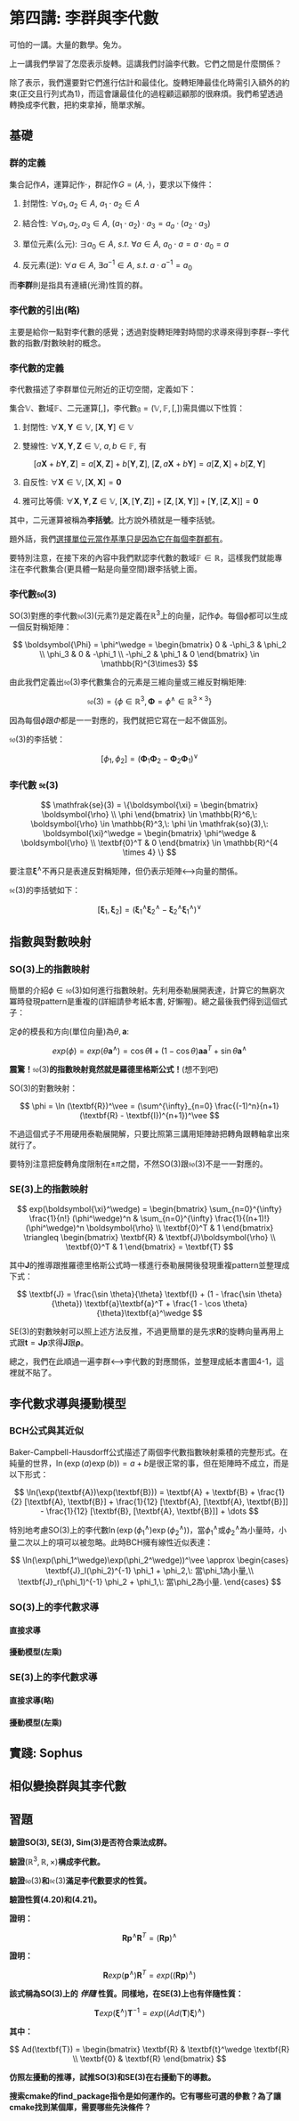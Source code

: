 # 第四講: 李群與李代數

可怕的一講。大量的數學。兔ㄌ。

上一講我們學習了怎麼表示旋轉。這講我們討論李代數。它們之間是什麼關係？

除了表示，我們還要對它們進行估計和最佳化。旋轉矩陣最佳化時需引入額外的約束(正交且行列式為1)，而這會讓最佳化的過程顧這顧那的很麻煩。我們希望透過轉換成李代數，把約束拿掉，簡單求解。

## 基礎

### 群的定義

集合記作$A$，運算記作$\cdot$，群記作$G=(A,\cdot)$，要求以下條件：

1. 封閉性: $\forall a_1, a_2 \in A,\: a_1 \cdot a_2 \in A$

2. 結合性: $\forall a_1, a_2, a_3 \in A,\: (a_1 \cdot a_2) \cdot a_3 = a_a \cdot (a_2 \cdot a_3)$

3. 單位元素(么元): $\exists a_0 \in A,\: s.t.\: \forall a \in A,\: a_0 \cdot a = a \cdot a_0 = a$

4. 反元素(逆): $\forall a \in A,\: \exists a^{-1} \in A,\: s.t.\: a \cdot a^{-1} = a_0$

而**李群**則是指具有連續(光滑)性質的群。

### 李代數的引出(略)

主要是給你一點對李代數的感覺；透過對旋轉矩陣對時間的求導來得到李群--李代數的指數/對數映射的概念。

### 李代數的定義

李代數描述了李群單位元附近的正切空間，定義如下：

集合$\mathbb{V}$、數域$\mathbb{F}$、二元運算$[,]$，李代數$\mathfrak{g}=(\mathbb{V}, \mathbb{F},[,])$需具備以下性質：

1. 封閉性: $\forall \textbf{X}, \textbf{Y} \in \mathbb{V},\: [\textbf{X}, \textbf{Y}] \in \mathbb{V}$

2. 雙線性: $\forall \textbf{X}, \textbf{Y}, \textbf{Z} \in \mathbb{V},\: a, b \in \mathbb{F}$, 有

$$
[a\textbf{X}+b\textbf{Y}, \textbf{Z}] = a[\textbf{X}, \textbf{Z}] + b[\textbf{Y}, \textbf{Z}],\: [\textbf{Z}, a\textbf{X}+b\textbf{Y}] = a[\textbf{Z}, \textbf{X}] + b[\textbf{Z}, \textbf{Y}]
$$

3. 自反性: $\forall \textbf{X} \in \mathbb{V}, [\textbf{X},\textbf{X}] = \textbf{0}$

4. 雅可比等價: $\forall \textbf{X}, \textbf{Y}, \textbf{Z} \in \mathbb{V},\: [\textbf{X}, [\textbf{Y}, \textbf{Z}]] + [\textbf{Z}, [\textbf{X}, \textbf{Y}]] + [\textbf{Y}, [\textbf{Z}, \textbf{X}]] = \textbf{0}$

其中，二元運算被稱為**李括號**。比方說外積就是一種李括號。

題外話，我們[選擇單位元當作基準只是因為它在每個李群都有](https://math.stackexchange.com/questions/720469/lie-algebra-why-does-it-have-to-be-the-tangent-space-at-the-identity-of-a-lie-g)。

要特別注意，在接下來的內容中我們默認李代數的數域$\mathbb{F} \in \mathbb{R}$，這樣我們就能專注在李代數集合(更具體一點是向量空間)跟李括號上面。

### 李代數$\mathfrak{so}(3)$

SO(3)對應的李代數$\mathfrak{so}(3)$(元素?)是定義在$\mathbb{R}^3$上的向量，記作$\phi$。每個$\phi$都可以生成一個反對稱矩陣：

$$
\boldsymbol{\Phi} = \phi^\wedge =
\begin{bmatrix}
0 & -\phi_3 & \phi_2 \\
\phi_3 & 0 & -\phi_1 \\
-\phi_2 & \phi_1 & 0
\end{bmatrix} \in \mathbb{R}^{3\times3}
$$

由此我們定義出$\mathfrak{so}(3)$李代數集合的元素是三維向量或三維反對稱矩陣:

$$
\mathfrak{so}(3) = \{\phi \in \mathbb{R}^3, \boldsymbol{\Phi} = \phi^\wedge \in \mathbb{R}^{3\times3}\}
$$

因為每個$\phi$跟$\Phi$都是一一對應的，我們就把它寫在一起不做區別。

$\mathfrak{so}(3)$的李括號：

$$
[\phi_1, \phi_2] = (\boldsymbol{\Phi}_1 \boldsymbol{\Phi}_2 - \boldsymbol{\Phi}_2 \boldsymbol{\Phi}_1)^\vee
$$

### 李代數 $\mathfrak{se}(3)$

$$
\mathfrak{se}(3) = \{\boldsymbol{\xi} = 
\begin{bmatrix}
\boldsymbol{\rho} \\
\phi
\end{bmatrix} \in \mathbb{R}^6,\: 
\boldsymbol{\rho} \in \mathbb{R}^3,\:
\phi \in \mathfrak{so}(3),\:
\boldsymbol{\xi}^\wedge = 
\begin{bmatrix}
\phi^\wedge & \boldsymbol{\rho} \\
\textbf{0}^T & 0
\end{bmatrix} \in \mathbb{R}^{4 \times 4}
\}
$$

要注意$\boldsymbol{\xi}^\wedge$不再只是表達反對稱矩陣，但仍表示矩陣<-->向量的關係。

$\mathfrak{se}(3)$的李括號如下：

$$
[\boldsymbol{\xi}_1, \boldsymbol{\xi}_2] = (\boldsymbol{\xi}_1^\wedge \boldsymbol{\xi}_2^\wedge - \boldsymbol{\xi}_2^\wedge \boldsymbol{\xi}_1^\wedge)^\vee
$$

## 指數與對數映射

### SO(3)上的指數映射

簡單的介紹$\phi \in \mathfrak{so}(3)$如何進行指數映射。先利用泰勒展開表達，計算它的無窮次冪時發現pattern是重複的(詳細請參考紙本書, 好懶喔)。總之最後我們得到這個式子：

定$\phi$的模長和方向(單位向量)為$\theta, \textbf{a}$:

$$
exp(\phi) = exp(\theta\textbf{a}^\wedge) = \cos \theta \textbf{I} + (1 - \cos \theta) \textbf{a}\textbf{a}^T + \sin \theta \textbf{a}^\wedge
$$

**震驚！**$\mathfrak{so}(3)$**的指數映射竟然就是羅德里格斯公式！**(想不到吧)

SO(3)的對數映射：

$$
\phi = \ln (\textbf{R})^\vee = (\sum^{\infty}_{n=0} \frac{(-1)^n}{n+1} (\textbf{R} - \textbf{I})^{n+1})^\vee
$$

不過這個式子不用硬用泰勒展開解，只要比照第三講用矩陣跡把轉角跟轉軸拿出來就行了。

要特別注意把旋轉角度限制在$\pm \pi$之間，不然SO(3)跟$\mathfrak{so}(3)$不是一一對應的。

### SE(3)上的指數映射

$$
exp(\boldsymbol{\xi}^\wedge) = 
\begin{bmatrix}
\sum_{n=0}^{\infty} \frac{1}{n!} (\phi^\wedge)^n & \sum_{n=0}^{\infty} \frac{1}{(n+1)!} (\phi^\wedge)^n \boldsymbol{\rho} \\
\textbf{0}^T & 1
\end{bmatrix} \triangleq
\begin{bmatrix}
\textbf{R} & \textbf{J}\boldsymbol{\rho} \\
\textbf{0}^T & 1
\end{bmatrix} = \textbf{T}
$$

其中$\textbf{J}$的推導跟推羅德里格斯公式時一樣進行泰勒展開後發現重複pattern並整理成下式：

$$
\textbf{J} = \frac{\sin \theta}{\theta} \textbf{I} + (1 - \frac{\sin \theta}{\theta}) \textbf{a}\textbf{a}^T + \frac{1 - \cos \theta}{\theta}\textbf{a}^\wedge
$$

SE(3)的對數映射可以照上述方法反推，不過更簡單的是先求$\textbf{R}$的旋轉向量再用上式跟$\textbf{t} = \textbf{J}\boldsymbol{\rho}$求得$\textbf{J}$跟$\boldsymbol{\rho}$。

總之，我們在此順過一遍李群<-->李代數的對應關係，並整理成紙本書圖4-1，這裡就不貼了。

## 李代數求導與擾動模型

### BCH公式與其近似

Baker-Campbell-Hausdorff公式描述了兩個李代數指數映射乘積的完整形式。在純量的世界，$\ln(\exp(a)\exp(b)) = a + b$是很正常的事，但在矩陣時不成立，而是以下形式：

$$
\ln(\exp(\textbf{A})\exp(\textbf{B})) = \textbf{A} + \textbf{B} + \frac{1}{2} [\textbf{A}, \textbf{B}] + \frac{1}{12} [\textbf{A}, [\textbf{A}, \textbf{B}]] - \frac{1}{12} [\textbf{B}, [\textbf{A}, \textbf{B}]] + \dots
$$

特別地考慮SO(3)上的李代數$\ln(\exp(\phi_1^\wedge)\exp(\phi_2^\wedge))$，當$\phi_1^\wedge$或$\phi_2^\wedge$為小量時，小量二次以上的項可以被忽略。此時BCH擁有線性近似表達：

$$
\ln(\exp(\phi_1^\wedge)\exp(\phi_2^\wedge))^\vee \approx
\begin{cases}
\textbf{J}_l(\phi_2)^{-1} \phi_1 + \phi_2,\: 當\phi_1為小量,\\
\textbf{J}_r(\phi_1)^{-1} \phi_2 + \phi_1,\: 當\phi_2為小量.
\end{cases}
$$

### SO(3)上的李代數求導

#### 直接求導

#### 擾動模型(左乘)

### SE(3)上的李代數求導

#### 直接求導(略)

#### 擾動模型(左乘)

## 實踐: Sophus

## 相似變換群與其李代數

## 習題

**驗證SO(3), SE(3), Sim(3)是否符合乘法成群。**

**驗證**$(\mathbb{R}^3, \mathbb{R}, \times)$**構成李代數。**

**驗證**$\mathfrak{so}(3)$**和**$\mathfrak{se}(3)$**滿足李代數要求的性質。**

**驗證性質(4.20)和(4.21)。**

**證明：**

$$
\textbf{Rp}^\wedge \textbf{R}^T = (\textbf{Rp})^\wedge
$$

**證明：**

$$
\textbf{R} exp(\textbf{p}^\wedge) \textbf{R}^T = exp((\textbf{Rp})^\wedge)
$$

**該式稱為SO(3)上的** ***伴隨*** **性質。同樣地，在SE(3)上也有伴隨性質：**

$$
\textbf{T} exp(\boldsymbol{\xi}^\wedge)\textbf{T}^{-1} = exp((Ad(\textbf{T})\boldsymbol{\xi})^\wedge)
$$

**其中：**

$$
Ad(\textbf{T}) =
\begin{bmatrix}
\textbf{R} & \textbf{t}^\wedge \textbf{R} \\
\textbf{0} & \textbf{R}
\end{bmatrix}
$$

**仿照左擾動的推導，試推SO(3)和SE(3)在右擾動下的導數。**

**搜索cmake的find_package指令是如何運作的。它有哪些可選的參數？為了讓cmake找到某個庫，需要哪些先決條件？**
